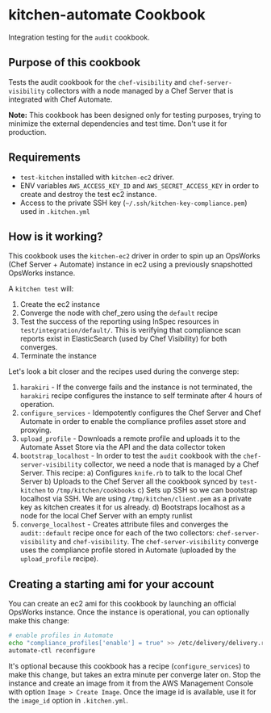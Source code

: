 # kitchen-automate Cookbook

Integration testing for the `audit` cookbook.

## Purpose of this cookbook

Tests the audit cookbook for the `chef-visibility` and `chef-server-visibility` collectors with a node managed by a Chef Server that is integrated with Chef Automate.

**Note:** This cookbook has been designed only for testing purposes, trying to minimize the external dependencies and test time. Don't use it for production.

## Requirements

 * `test-kitchen` installed with `kitchen-ec2` driver.
 * ENV variables `AWS_ACCESS_KEY_ID` and `AWS_SECRET_ACCESS_KEY` in order to create and destroy the test ec2 instance.
 * Access to the private SSH key (`~/.ssh/kitchen-key-compliance.pem`) used in `.kitchen.yml`

## How is it working?

This cookbook uses the `kitchen-ec2` driver in order to spin up an OpsWorks (Chef Server + Automate) instance in ec2 using a previously snapshotted OpsWorks instance.

A `kitchen test` will:
1. Create the ec2 instance
2. Converge the node with chef_zero using the `default` recipe
3. Test the success of the reporting using InSpec resources in `test/integration/default/`. This is verifying that compliance scan reports exist in ElasticSearch (used by Chef Visibility) for both converges.
4. Terminate the instance

Let's look a bit closer and the recipes used during the converge step:

1. `harakiri` - If the converge fails and the instance is not terminated, the `harakiri` recipe configures the instance to self terminate after 4 hours of operation.
2. `configure_services` - Idempotently configures the Chef Server and Chef Automate in order to enable the compliance profiles asset store and proxying.
3. `upload_profile` - Downloads a remote profile and uploads it to the Automate Asset Store via the API and the data collector token
4. `bootstrap_localhost` - In order to test the `audit` cookbook with the `chef-server-visibility` collector, we need a node that is managed by a Chef Server. This recipe:
  a) Configures `knife.rb` to talk to the local Chef Server
  b) Uploads to the Chef Server all the cookbook synced by `test-kitchen` to `/tmp/kitchen/cookbooks`
  c) Sets up SSH so we can bootstrap localhost via SSH. We are using `/tmp/kitchen/client.pem` as a private key as kitchen creates it for us already.
  d) Bootstraps localhost as a node for the local Chef Server with an empty runlist
5. `converge_localhost` - Creates attribute files and converges the `audit::default` recipe once for each of the two collectors: `chef-server-visibility` and `chef-visibility`. The `chef-server-visibility` converge uses the compliance profile stored in Automate (uploaded by the `upload_profile` recipe).


## Creating a starting ami for your account

You can create an ec2 ami for this cookbook by launching an official OpsWorks instance. Once the instance is operational, you can optionally make this change:

```bash
# enable profiles in Automate
echo "compliance_profiles['enable'] = true" >> /etc/delivery/delivery.rb
automate-ctl reconfigure
```

It's optional because this cookbook has a recipe (`configure_services`) to make this change, but takes an extra minute per converge later on.
Stop the instance and create an image from it from the AWS Management Console with option `Image > Create Image`. Once the image id is available, use it for the `image_id` option in `.kitchen.yml`.
